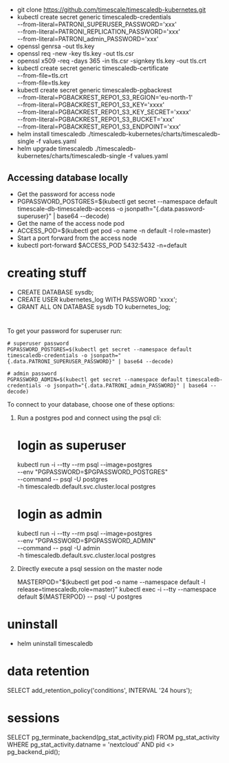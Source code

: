 #  
* git clone https://github.com/timescale/timescaledb-kubernetes.git
* kubectl create secret generic timescaledb-credentials \
  --from-literal=PATRONI_SUPERUSER_PASSWORD='xxx' \
  --from-literal=PATRONI_REPLICATION_PASSWORD='xxx' \
  --from-literal=PATRONI_admin_PASSWORD='xxx'
* openssl genrsa -out tls.key
* openssl req -new -key tls.key -out tls.csr
* openssl x509 -req -days 365 -in tls.csr -signkey tls.key -out tls.crt
* kubectl create secret generic timescaledb-certificate \
  --from-file=tls.crt \
  --from-file=tls.key
* kubectl create secret generic timescaledb-pgbackrest \
  --from-literal=PGBACKREST_REPO1_S3_REGION='eu-north-1' \
  --from-literal=PGBACKREST_REPO1_S3_KEY='xxxx' \
  --from-literal=PGBACKREST_REPO1_S3_KEY_SECRET='xxxx' \
  --from-literal=PGBACKREST_REPO1_S3_BUCKET='xxx' \
  --from-literal=PGBACKREST_REPO1_S3_ENDPOINT='xxx' 
* helm install timescaledb ./timescaledb-kubernetes/charts/timescaledb-single -f values.yaml
* helm upgrade timescaledb ./timescaledb-kubernetes/charts/timescaledb-single -f values.yaml

## Accessing database locally
* Get the password for access node
* PGPASSWORD_POSTGRES=$(kubectl get secret --namespace default timescale-db-timescaledb-access -o jsonpath="{.data.password-superuser}" | base64 --decode)
* Get the name of the access node pod
* ACCESS_POD=$(kubectl get pod -o name -n default -l role=master)
* Start a port forward from the access node
* kubectl port-forward $ACCESS_POD 5432:5432 -n=default


# creating stuff

* CREATE DATABASE sysdb;
* CREATE USER kubernetes_log WITH PASSWORD 'xxxx';
* GRANT ALL ON DATABASE sysdb TO kubernetes_log;

#
To get your password for superuser run:

    # superuser password
    PGPASSWORD_POSTGRES=$(kubectl get secret --namespace default timescaledb-credentials -o jsonpath="{.data.PATRONI_SUPERUSER_PASSWORD}" | base64 --decode)

    # admin password
    PGPASSWORD_ADMIN=$(kubectl get secret --namespace default timescaledb-credentials -o jsonpath="{.data.PATRONI_admin_PASSWORD}" | base64 --decode)

To connect to your database, choose one of these options:

1. Run a postgres pod and connect using the psql cli:
   # login as superuser
   kubectl run -i --tty --rm psql --image=postgres \
   --env "PGPASSWORD=$PGPASSWORD_POSTGRES" \
   --command -- psql -U postgres \
   -h timescaledb.default.svc.cluster.local postgres

   # login as admin
   kubectl run -i --tty --rm psql --image=postgres \
   --env "PGPASSWORD=$PGPASSWORD_ADMIN" \
   --command -- psql -U admin \
   -h timescaledb.default.svc.cluster.local postgres

2. Directly execute a psql session on the master node

   MASTERPOD="$(kubectl get pod -o name --namespace default -l release=timescaledb,role=master)"
   kubectl exec -i --tty --namespace default ${MASTERPOD} -- psql -U postgres

# uninstall

* helm uninstall timescaledb 


# data retention
SELECT add_retention_policy('conditions', INTERVAL '24 hours');

# sessions
SELECT pg_terminate_backend(pg_stat_activity.pid)
FROM pg_stat_activity
WHERE pg_stat_activity.datname = 'nextcloud'
AND pid <> pg_backend_pid();
